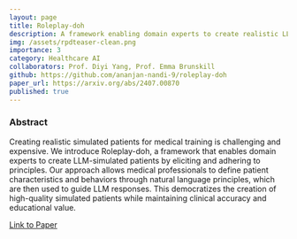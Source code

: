 ```yaml
---
layout: page
title: Roleplay-doh
description: A framework enabling domain experts to create realistic LLM-simulated patients for medical training
img: /assets/rpdteaser-clean.png
importance: 3
category: Healthcare AI
collaborators: Prof. Diyi Yang, Prof. Emma Brunskill
github: https://github.com/ananjan-nandi-9/roleplay-doh
paper_url: https://arxiv.org/abs/2407.00870
published: true
---
```


### Abstract

Creating realistic simulated patients for medical training is challenging and expensive. We introduce Roleplay-doh, a framework that enables domain experts to create LLM-simulated patients by eliciting and adhering to principles. Our approach allows medical professionals to define patient characteristics and behaviors through natural language principles, which are then used to guide LLM responses. This democratizes the creation of high-quality simulated patients while maintaining clinical accuracy and educational value.

[Link to Paper](https://arxiv.org/abs/2407.00870)
